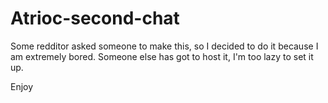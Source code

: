 # Atrioc-second-chat

Some redditor asked someone to make this, so I decided to do it because I am extremely bored. Someone else has got to host it, I'm too lazy to set it up.

Enjoy

